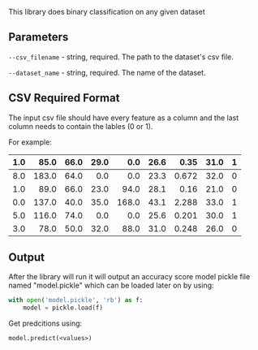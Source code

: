 This library does binary classification on any given dataset

## Parameters

```--csv_filename``` - string, required. The path to the dataset's csv file.

```--dataset_name``` - string, required. The name of the dataset.


## CSV Required Format
The input csv file should have every feature as a column and the last column needs to contain the lables (0 or 1).

For example:

|1.0|85.0|66.0|29.0|0.0|26.6|0.35|31.0|1|
|----:|-------------:|------:|---------:|------:|-------:|------:|-------:|------:|
|8.0|183.0|64.0|0.0|0.0|23.3|0.672|32.0|0|
|1.0|89.0|66.0|23.0|94.0|28.1|0.16|21.0|0|
|0.0|137.0|40.0|35.0|168.0|43.1|2.288|33.0|1|
|5.0|116.0|74.0|0.0|0.0|25.6|0.201|30.0|1|
|3.0|78.0|50.0|32.0|88.0|31.0|0.248|26.0|0|

## Output
After the library will run it will output an accuracy score model pickle file named "model.pickle" which can be loaded later on by using:
```py
with open('model.pickle', 'rb') as f:
    model = pickle.load(f)
```

Get predcitions using:
```
model.predict(<values>)
```

